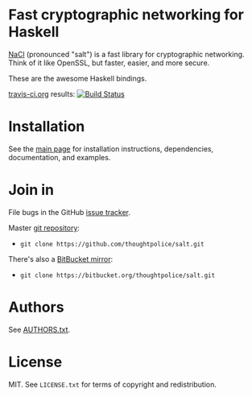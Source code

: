 # Fast cryptographic networking for Haskell

[NaCl][] (pronounced "salt") is a fast library for cryptographic
networking. Think of it like OpenSSL, but faster, easier, and more
secure.

These are the awesome Haskell bindings.

[travis-ci.org](http://travis-ci.org) results: [![Build Status](https://secure.travis-ci.org/thoughtpolice/salt.png?branch=master)](http://travis-ci.org/thoughtpolice/salt)

# Installation

See the [main page][] for installation instructions, dependencies,
documentation, and examples.

# Join in

File bugs in the GitHub [issue tracker][].

Master [git repository][gh]:

* `git clone https://github.com/thoughtpolice/salt.git`

There's also a [BitBucket mirror][bb]:

* `git clone https://bitbucket.org/thoughtpolice/salt.git`

# Authors

See [AUTHORS.txt](https://raw.github.com/thoughtpolice/salt/master/AUTHORS.txt).

# License

MIT. See `LICENSE.txt` for terms of copyright and redistribution.

[NaCl]: http://nacl.cace-project.eu
[main page]: http://thoughtpolice.github.com/salt
[issue tracker]: http://github.com/thoughtpolice/salt/issues
[gh]: http://github.com/thoughtpolice/salt
[bb]: http://bitbucket.org/thoughtpolice/salt
